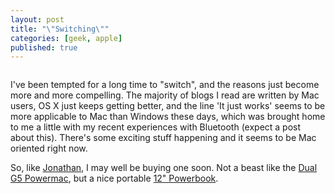 ```yaml
---
layout: post
title: "\"Switching\""
categories: [geek, apple]
published: true
---
```


<a href="http://www.apple.com"><img src="/images/apple.png" class="left" alt="" /></a>

I've been tempted for a long time to "switch", and the reasons just become more and more compelling.  The majority of blogs I read are written by Mac users, OS X just keeps getting better, and the line 'It just works' seems to be more applicable to Mac than Windows these days, which was brought home to me a little with my recent experiences with Bluetooth (expect a post about this).  There's some exciting stuff happening and it seems to be Mac oriented right now.

So, like <a href="http://urbanmainframe.com/folders/blog/20050520/">Jonathan</a>, I may well be buying one soon.  Not a beast like the <a href="http://store.apple.com/Apple/WebObjects/ukstore.woa/91001/wo/RW6vx5OFAsWp2LM3aeNmcsN0ueY/0.0.11.1.0.6.23.1.0.1.0.0.0.1.0">Dual G5 Powermac</a>, but a nice portable <a href="http://store.apple.com/Apple/WebObjects/ukstore.woa/91001/wo/RW6vx5OFAsWp2LM3aeNmcsN0ueY/0.0.11.1.0.6.23.1.1.1.1.0.0.1.0">12" Powerbook</a>.
